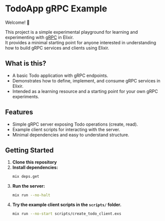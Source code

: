 # TodoApp gRPC Example

Welcome! 👋

This project is a simple experimental playground for learning and experimenting with [gRPC](https://grpc.io/) in Elixir.  
It provides a minimal starting point for anyone interested in understanding how to build gRPC services and clients using Elixir.

## What is this?

- A basic Todo application with gRPC endpoints.
- Demonstrates how to define, implement, and consume gRPC services in Elixir.
- Intended as a learning resource and a starting point for your own gRPC experiments.

## Features

- Simple gRPC server exposing Todo operations (create, read).
- Example client scripts for interacting with the server.
- Minimal dependencies and easy to understand structure.

## Getting Started

1. **Clone this repository**
2. **Install dependencies:**  
   ```sh
   mix deps.get
   ```
3. **Run the server:**  
   ```sh
   mix run --no-halt
   ```
4. **Try the example client scripts in the `scripts/` folder.**
   ```sh
   mix run --no-start scripts/create_todo_client.exs
   ```